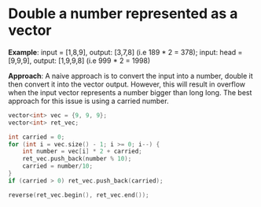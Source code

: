 # Double a number represented as a vector

**Example**: input = [1,8,9], output: [3,7,8] (i.e 189 * 2 = 378); input: head = [9,9,9], output: [1,9,9,8] (i.e 999 * 2 = 1998)

**Approach**: A naive approach is to convert the input into a number, double it then convert it into the vector output. However, this will result in overflow when the input vector represents a number bigger than long long. The best approach for this issue is using a carried number.
```cpp
vector<int> vec = {9, 9, 9};
vector<int> ret_vec;

int carried = 0;
for (int i = vec.size() - 1; i >= 0; i--) {
    int number = vec[i] * 2 + carried;
    ret_vec.push_back(number % 10);
    carried = number/10;
}
if (carried > 0) ret_vec.push_back(carried);

reverse(ret_vec.begin(), ret_vec.end());
```
